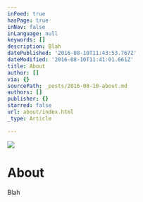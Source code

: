 ```yaml
---
inFeed: true
hasPage: true
inNav: false
inLanguage: null
keywords: []
description: Blah
datePublished: '2016-08-10T11:43:53.767Z'
dateModified: '2016-08-10T11:41:01.661Z'
title: About
author: []
via: {}
sourcePath: _posts/2016-08-10-about.md
authors: []
publisher: {}
starred: false
url: about/index.html
_type: Article

---
```

![](https://the-grid-user-content.s3-us-west-2.amazonaws.com/b21f5cef-6fff-4f09-b0c8-79b91a82c638.jpg)

# About

Blah